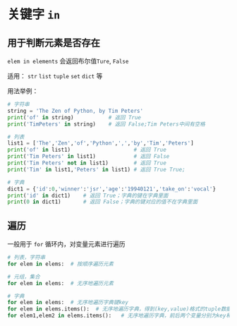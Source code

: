 # 关键字 `in`

## 用于判断元素是否存在

`elem in elements` 会返回布尔值`Ture`, `False` 

适用： `str` `list` `tuple` `set` `dict` 等

用法举例：
```python
# 字符串
string = 'The Zen of Python, by Tim Peters'
print('of' in string)           # 返回 True
print('TimPeters' in string)    # 返回 False;Tim Peters中间有空格

# 列表
list1 = ['The','Zen','of','Python',',','by','Tim','Peters']
print('of' in list1)                    # 返回 True
print('Tim Peters' in list1)            # 返回 False
print('Tim Peters' not in list1)        # 返回 True
print('Tim' in list1,'Peters' in list1) # 返回 True True;

# 字典
dict1 = {'id':0,'winner':'jsr','age':'19940121','take_on':'vocal'}
print('id' in dict1)    # 返回 True；字典的键在字典里面
print(0 in dict1)       # 返回 False；字典的键对应的值不在字典里面
```

## 遍历
一般用于 `for` 循环内，对变量元素进行遍历
```python
# 列表，字符串
for elem in elems:  # 按顺序遍历元素

# 元组，集合
for elem in elems:  # 无序地遍历元素

# 字典
for elem in elems:  # 无序地遍历字典键key 
for elem in elems.items():  # 无序地遍历字典，得到(key,value)格式的tuple数据
for elem1,elem2 in elems.items():   # 无序地遍历字典，前后两个变量分别为key和value
```
